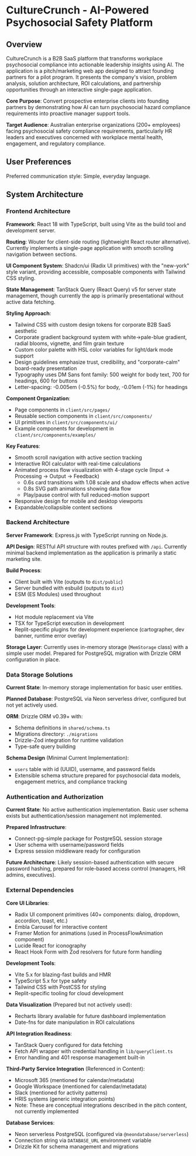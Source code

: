 # CultureCrunch - AI-Powered Psychosocial Safety Platform

## Overview

CultureCrunch is a B2B SaaS platform that transforms workplace psychosocial compliance into actionable leadership insights using AI. The application is a pitch/marketing web app designed to attract founding partners for a pilot program. It presents the company's vision, problem analysis, solution architecture, ROI calculations, and partnership opportunities through an interactive single-page application.

**Core Purpose**: Convert prospective enterprise clients into founding partners by demonstrating how AI can turn psychosocial hazard compliance requirements into proactive manager support tools.

**Target Audience**: Australian enterprise organizations (200+ employees) facing psychosocial safety compliance requirements, particularly HR leaders and executives concerned with workplace mental health, engagement, and regulatory compliance.

## User Preferences

Preferred communication style: Simple, everyday language.

## System Architecture

### Frontend Architecture

**Framework**: React 18 with TypeScript, built using Vite as the build tool and development server.

**Routing**: Wouter for client-side routing (lightweight React router alternative). Currently implements a single-page application with smooth scrolling navigation between sections.

**UI Component System**: Shadcn/ui (Radix UI primitives) with the "new-york" style variant, providing accessible, composable components with Tailwind CSS styling.

**State Management**: TanStack Query (React Query) v5 for server state management, though currently the app is primarily presentational without active data fetching.

**Styling Approach**: 
- Tailwind CSS with custom design tokens for corporate B2B SaaS aesthetic
- Corporate gradient background system with white→pale-blue gradient, radial blooms, vignette, and film grain texture
- Custom color palette with HSL color variables for light/dark mode support
- Design guidelines emphasize trust, credibility, and "corporate-calm" board-ready presentation
- Typography uses DM Sans font family: 500 weight for body text, 700 for headings, 600 for buttons
- Letter-spacing: -0.005em (-0.5%) for body, -0.01em (-1%) for headings

**Component Organization**:
- Page components in `client/src/pages/`
- Reusable section components in `client/src/components/`
- UI primitives in `client/src/components/ui/`
- Example components for development in `client/src/components/examples/`

**Key Features**:
- Smooth scroll navigation with active section tracking
- Interactive ROI calculator with real-time calculations
- Animated process flow visualization with 4-stage cycle (Input → Processing → Output → Feedback)
  - 0.6s card transitions with 1.08 scale and shadow effects when active
  - 0.8s SVG path animations showing data flow
  - Play/pause control with full reduced-motion support
- Responsive design for mobile and desktop viewports
- Expandable/collapsible content sections

### Backend Architecture

**Server Framework**: Express.js with TypeScript running on Node.js.

**API Design**: RESTful API structure with routes prefixed with `/api`. Currently minimal backend implementation as the application is primarily a static marketing site.

**Build Process**: 
- Client built with Vite (outputs to `dist/public`)
- Server bundled with esbuild (outputs to `dist`)
- ESM (ES Modules) used throughout

**Development Tools**:
- Hot module replacement via Vite
- TSX for TypeScript execution in development
- Replit-specific plugins for development experience (cartographer, dev banner, runtime error overlay)

**Storage Layer**: Currently uses in-memory storage (`MemStorage` class) with a simple user model. Prepared for PostgreSQL migration with Drizzle ORM configuration in place.

### Data Storage Solutions

**Current State**: In-memory storage implementation for basic user entities.

**Planned Database**: PostgreSQL via Neon serverless driver, configured but not yet actively used.

**ORM**: Drizzle ORM v0.39+ with:
- Schema definitions in `shared/schema.ts`
- Migrations directory: `./migrations`
- Drizzle-Zod integration for runtime validation
- Type-safe query building

**Schema Design** (Minimal Current Implementation):
- `users` table with id (UUID), username, and password fields
- Extensible schema structure prepared for psychosocial data models, engagement metrics, and compliance tracking

### Authentication and Authorization

**Current State**: No active authentication implementation. Basic user schema exists but authentication/session management not implemented.

**Prepared Infrastructure**:
- Connect-pg-simple package for PostgreSQL session storage
- User schema with username/password fields
- Express session middleware ready for configuration

**Future Architecture**: Likely session-based authentication with secure password hashing, prepared for role-based access control (managers, HR admins, executives).

### External Dependencies

**Core UI Libraries**:
- Radix UI component primitives (40+ components: dialog, dropdown, accordion, toast, etc.)
- Embla Carousel for interactive content
- Framer Motion for animations (used in ProcessFlowAnimation component)
- Lucide React for iconography
- React Hook Form with Zod resolvers for future form handling

**Development Tools**:
- Vite 5.x for blazing-fast builds and HMR
- TypeScript 5.x for type safety
- Tailwind CSS with PostCSS for styling
- Replit-specific tooling for cloud development

**Data Visualization** (Prepared but not actively used):
- Recharts library available for future dashboard implementation
- Date-fns for date manipulation in ROI calculations

**API Integration Readiness**:
- TanStack Query configured for data fetching
- Fetch API wrapper with credential handling in `lib/queryClient.ts`
- Error handling and 401 response management built-in

**Third-Party Service Integration** (Referenced in Content):
- Microsoft 365 (mentioned for calendar/metadata)
- Google Workspace (mentioned for calendar/metadata)
- Slack (mentioned for activity patterns)
- HRIS systems (generic integration points)
- Note: These are conceptual integrations described in the pitch content, not currently implemented

**Database Services**:
- Neon serverless PostgreSQL (configured via `@neondatabase/serverless`)
- Connection string via `DATABASE_URL` environment variable
- Drizzle Kit for schema management and migrations